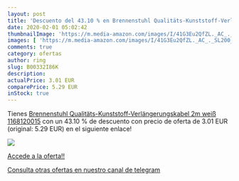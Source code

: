```yaml
---
layout: post
title: 'Descuento del 43.10 % en Brennenstuhl Qualitäts-Kunststoff-Verlän'
date: 2020-02-01 05:02:42
thumbnailImage: 'https://m.media-amazon.com/images/I/41G3Eu2QfZL._AC_._SL200_.jpg'
images: [ 'https://m.media-amazon.com/images/I/41G3Eu2QfZL._AC_._SL200_.jpg' ]
comments: true
category: ofertas
author: ring
slug: B00332I86K
description:
actualPrice: 3.01 EUR
comparePrice: 5.29 EUR
inStock: true
---
```


Tienes [Brennenstuhl Qualitäts-Kunststoff-Verlängerungskabel 2m weiß  1168120015](https://www.amazon.com/dp/B00332I86K/?tag=redken08-20) con un 43.10 % de descuento con precio de oferta de 3.01 EUR (original: 5.29 EUR) en el siguiente enlace!

[![](https://m.media-amazon.com/images/I/41G3Eu2QfZL._AC_._SL200_.jpg)](https://www.amazon.com/dp/B00332I86K/?tag=redken08-20)

[Accede a la oferta!!](https://www.amazon.com/dp/B00332I86K/?tag=redken08-20)

[Consulta otras ofertas en nuestro canal de telegram](https://t.me/s/ofertas25)
